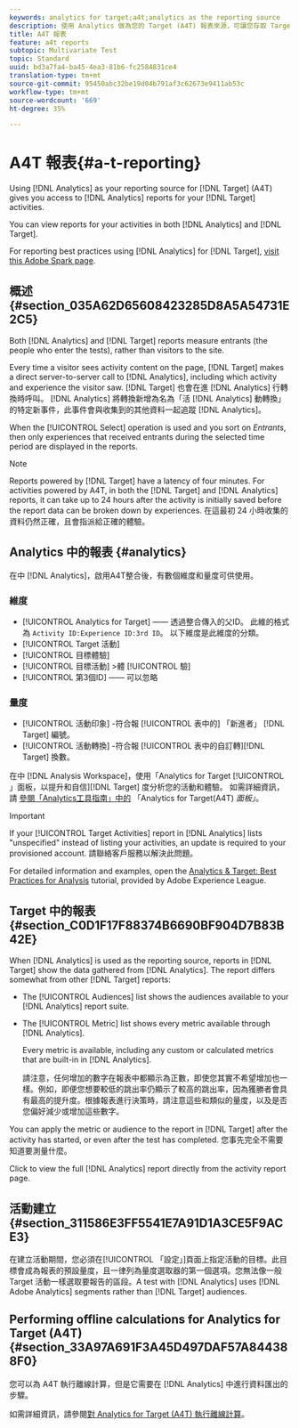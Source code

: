```yaml
---
keywords: analytics for target;a4t;analytics as the reporting source
description: 使用 Analytics 做為您的 Target (A4T) 報表來源，可讓您存取 Target 活動的 Analytics 報表。
title: A4T 報表
feature: a4t reports
subtopic: Multivariate Test
topic: Standard
uuid: bd3a7fa4-ba45-4ea3-81b6-fc2584831ce4
translation-type: tm+mt
source-git-commit: 95450abc32be19d04b791af3c62673e9411ab53c
workflow-type: tm+mt
source-wordcount: '669'
ht-degree: 35%

---
```



# A4T 報表{#a-t-reporting}

Using [!DNL Analytics] as your reporting source for [!DNL Target] (A4T) gives you access to [!DNL Analytics] reports for your [!DNL Target] activities.

You can view reports for your activities in both [!DNL Analytics] and [!DNL Target].

For reporting best practices using [!DNL Analytics] for [!DNL Target], [visit this Adobe Spark page](https://spark.adobe.com/page/Lo3Spm4oBOvwF/).

## 概述 {#section_035A62D65608423285D8A5A54731E2C5}

Both [!DNL Analytics] and [!DNL Target] reports measure entrants (the people who enter the tests), rather than visitors to the site.

Every time a visitor sees activity content on the page, [!DNL Target] makes a direct server-to-server call to [!DNL Analytics], including which activity and experience the visitor saw. [!DNL Target] 也會在進 [!DNL Analytics] 行轉換時呼叫。 [!DNL Analytics] 將轉換新增為名為「活 [!DNL Analytics] 動轉換」的特定新事件，此事件會與收集到的其他資料一起追蹤 [!DNL Analytics]。

When the [!UICONTROL Select] operation is used and you sort on *Entrants*, then only experiences that received entrants during the selected time period are displayed in the reports.

>[!NOTE]
>
>Reports powered by [!DNL Target] have a latency of four minutes. For activities powered by A4T, in both the [!DNL Target] and [!DNL Analytics] reports, it can take up to 24 hours after the activity is initially saved before the report data can be broken down by experiences. 在這最初 24 小時收集的資料仍然正確，且會指派給正確的體驗。

## Analytics 中的報表 {#analytics}

在中 [!DNL Analytics]，啟用A4T整合後，有數個維度和量度可供使用。

### 維度

* [!UICONTROL Analytics for Target] —— 透過整合傳入的父ID。 此維的格式為 `Activity ID:Experience ID:3rd ID`。 以下維度是此維度的分類。
* [!UICONTROL Target 活動]
* [!UICONTROL 目標體驗]
* [!UICONTROL 目標活動] >體 [!UICONTROL 驗]
* [!UICONTROL 第3個ID] —— 可以忽略

### 量度

* [!UICONTROL 活動印象] -符合報 [!UICONTROL 表中的] 「新進者」 [!DNL Target] 編號。
* [!UICONTROL 活動轉換] -符合報 [!UICONTROL 表中的自訂轉][!DNL Target] 換數。

在中 [!DNL Analysis Workspace]，使用「Analytics for Target [!UICONTROL 」面板，以提升和自信][!DNL Target] 度分析您的活動和體驗。 如需詳細資訊，請 [參閱「Analytics工具指南」中的](https://docs.adobe.com/content/help/en/analytics/analyze/analysis-workspace/panels/a4t-panel.html) 「Analytics for Target(A4T) *面板」*。

>[!IMPORTANT]
>
>If your [!UICONTROL Target Activities] report in [!DNL Analytics] lists &quot;unspecified&quot; instead of listing your activities, an update is required to your provisioned account. 請聯絡客戶服務以解決此問題。

For detailed information and examples, open the [Analytics &amp; Target: Best Practices for Analysis](https://spark.adobe.com/page/Lo3Spm4oBOvwF/) tutorial, provided by Adobe Experience League.

## Target 中的報表 {#section_C0D1F17F88374B6690BF904D7B83B42E}

When [!DNL Analytics] is used as the reporting source, reports in [!DNL Target] show the data gathered from [!DNL Analytics]. The report differs somewhat from other [!DNL Target] reports:

* The [!UICONTROL Audiences] list shows the audiences available to your [!DNL Analytics] report suite.
* The [!UICONTROL Metric] list shows every metric available through [!DNL Analytics].

   Every metric is available, including any custom or calculated metrics that are built-in in [!DNL Analytics].

   請注意，任何增加的數字在報表中都顯示為正數，即使您其實不希望增加也一樣。例如，即便您想要較低的跳出率仍顯示了較高的跳出率，因為獲勝者會具有最高的提升度。根據報表進行決策時，請注意這些和類似的量度，以及是否您偏好減少或增加這些數字。

You can apply the metric or audience to the report in [!DNL Target] after the activity has started, or even after the test has completed. 您事先完全不需要知道要測量什麼。

Click to view the full [!DNL Analytics] report directly from the activity report page.

## 活動建立 {#section_311586E3FF5541E7A91D1A3CE5F9ACE3}

在建立活動期間，您必須在[!UICONTROL 「設定」]頁面上指定活動的目標。此目標會成為報表的預設量度，且一律列為量度選取器的第一個選項。您無法像一般 Target 活動一樣選取要報告的區段。A test with [!DNL Analytics] uses [!DNL Adobe Analytics] segments rather than [!DNL Target] audiences.

## Performing offline calculations for Analytics for Target (A4T) {#section_33A97A691F3A45D497DAF57A844388F0}

您可以為 A4T 執行離線計算，但是它需要在 [!DNL Analytics] 中進行資料匯出的步驟。

如需詳細資訊，請參閱[對 Analytics for Target (A4T) 執行離線計算](/help/c-reports/conversion-rate.md#concept_0D0002A1EBDF420E9C50E2A46F36629B)。
